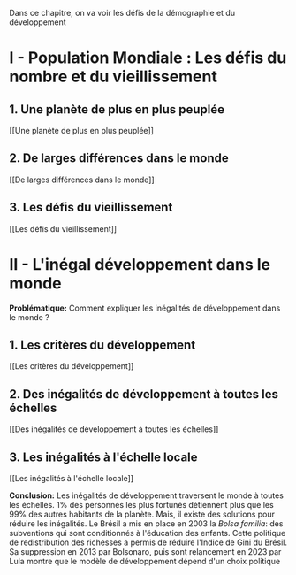Dans ce chapitre, on va voir les défis de la démographie et du développement
# I - Population Mondiale : Les défis du nombre et du vieillissement
## 1. Une planète de plus en plus peuplée

[[Une planète de plus en plus peuplée]]
## 2. De larges différences dans le monde

[[De larges différences dans le monde]]
## 3. Les défis du vieillissement

[[Les défis du vieillissement]]
# II - L'inégal développement dans le monde

**Problématique:** Comment expliquer les inégalités de développement dans le monde ?
## 1. Les critères du développement

[[Les critères du développement]]
## 2. Des inégalités de développement à toutes les échelles

[[Des inégalités de développement à toutes les échelles]]
## 3. Les inégalités à l'échelle locale

[[Les inégalités à l'échelle locale]]

**Conclusion:**
Les inégalités de développement traversent le monde à toutes les échelles. 1% des personnes les plus fortunés détiennent plus que les 99% des autres habitants de la planète.
Mais, il existe des solutions pour réduire les inégalités. Le Brésil a mis en place en 2003 la *Bolsa familia*: des subventions qui sont conditionnés à l'éducation des enfants. Cette politique de redistribution des richesses a permis de réduire l'Indice de Gini du Brésil.
Sa suppression en 2013 par Bolsonaro, puis sont relancement en 2023 par Lula montre que le modèle de développement dépend d'un choix politique